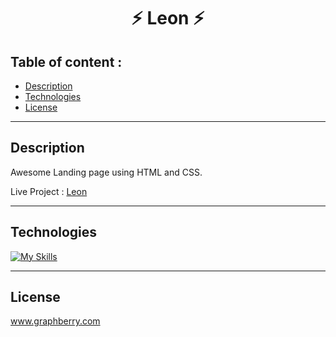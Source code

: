 <h1 align="center">⚡ Leon ⚡</h1>

## Table of content : 

*  [Description](#description)
*  [Technologies](#technologies)
*  [License](#license)

<hr>

## Description
Awesome Landing page using HTML and CSS.

Live Project :
<a href="https://ahmed-abohmaid.github.io/Leon/leon.html" alt="Leon">Leon</a>

<hr>

## Technologies 

[![My Skills](https://skillicons.dev/icons?i=css,html,&perline=10)](https://skillicons.dev)

<hr>

## License
www.graphberry.com
